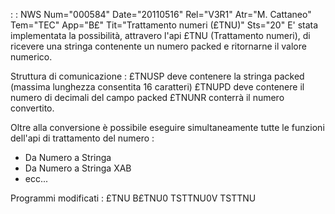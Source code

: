  :  : NWS Num="000584" Date="20110516" Rel="V3R1" Atr="M. Cattaneo" Tem="TEC" App="B£" Tit="Trattamento numeri (£TNU)" Sts="20"
E' stata implementata la possibilità, attravero l'api £TNU (Trattamento numeri), di ricevere una stringa contenente un numero packed e ritornarne il valore numerico.

Struttura di comunicazione : 
£TNUSP deve contenere la stringa packed (massima lunghezza consentita 16 caratteri) £TNUPD deve contenere il numero di decimali del campo packed
£TNUNR conterrà il numero convertito.

Oltre alla conversione è possibile eseguire simultaneamente tutte le funzioni dell'api di trattamento del numero : 
* Da Numero a Stringa
* Da Numero a Stringa XAB
* ecc...

Programmi modificati : 
£TNU
B£TNU0
TSTTNU0V
TSTTNU
